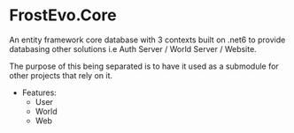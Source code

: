 # FrostEvo.Core

An entity framework core database with 3 contexts built on .net6 to provide databasing other solutions 
i.e Auth Server / World Server / Website.

The purpose of this being separated is to have it used as a submodule for other projects that rely on it. 

- Features:
    - User
    - World
    - Web
